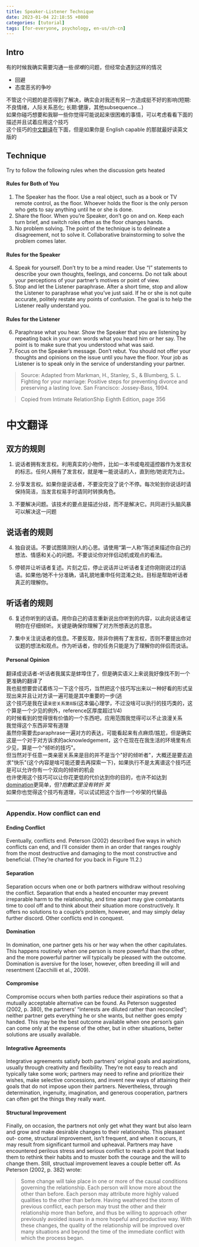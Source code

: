 ```yaml
---
title: Speaker-Listener Technique
date: 2023-01-04 22:18:55 +0800
categories: [tutorial]
tags: [for-everyone, psychology, en-us/zh-cn]
---
```

## Intro
有的时候我确实需要沟通一些*很难*的问题，但经常会遇到这样的情况
- 回避  
- 态度恶劣的争吵  
  
不管这个问题的是否得到了解决，确实会对我还有另一方造成挺不好的影响(短期:不良情绪，人际关系恶化; 长期:健康，其他subsequence...)  
如果你碰巧想要和我聊一些你觉得可能说起来很困难的事情，可以考虑看看下面的描述并且试着应用这个技巧  
这个技巧的[中文翻译](#中文翻译)在下面，但是如果你是 English capable 的那就最好读英文版的  
## Technique
Try to follow the following rules when the discussion gets heated
#### Rules for Both of You
1. The Speaker has the floor. Use a real object, such as a book or TV remote control, 
as the floor. Whoever holds the floor is the only person who gets to say anything 
until he or she is done.
2. Share the floor. When you’re Speaker, don’t go on and on. 
Keep each turn brief, and switch roles often as the floor changes hands.
3. No problem solving. The point of the technique is to delineate a disagreement, not
to solve it. Collaborative brainstorming to solve the problem comes later.
#### Rules for the Speaker
4. Speak for yourself. Don’t try to be a mind reader. Use “I” statements to describe
your own thoughts, feelings, and concerns. Do not talk about your perceptions of
your partner’s motives or point of view.
5. Stop and let the Listener paraphrase. After a short time, stop and allow the Listener
to paraphrase what you’ve just said. If he or she is not quite accurate, politely
restate any points of confusion. The goal is to help the Listener really understand
you.
#### Rules for the Listener
6. Paraphrase what you hear. Show the Speaker that you are listening by repeating
back in your own words what you heard him or her say. The point is to make
sure that you understood what was said.
7. Focus on the Speaker’s message. Don’t rebut. You should not offer your thoughts
and opinions on the issue until you have the floor. Your job as Listener is to
speak only in the service of understanding your partner.  

> Source: Adapted from Markman, H., Stanley, S., & Blumberg, S. L. Fighting for your marriage: Positive steps for preventing divorce and preserving a lasting love. San Francisco: Jossey-Bass, 1994.  

> Copied from Intimate RelationShip Eighth Edition, page 356


# 中文翻译
## 双方的规则
1. 说话者拥有发言权。利用真实的小物件，比如一本书或电视遥控器作为发言权的标志。任何人拥有了发言权，就是唯一能说话的人，直到他/她说完为止。

2. 分享发言权。如果你是说话者，不要没完没了说个不停。每次轮到你说话时请保持简洁，当发言权易手时请同时转换角色。

3. 不要解决问题。该技术的要点是描述分歧，而不是解决它。共同进行头脑风暴可以解决这一问题

## 说话者的规则

4. 独自说话。不要试图猜测别人的心思。请使用“第一人称”陈述来描述你自己的想法、情感和关心的问题。不要谈论你对伴侣动机或观点的看法。

5. 停顿并让听话者复述。片刻之后，停止说话并让听话者复述你刚刚说过的话语。如果他/她不十分准确，请礼貌地重申任何混淆之处。目标是帮助听话者真正的理解你。

## 听话者的规则

6. 复述你听到的话语。用你自己的语言重新说出你听到的内容，以此向说话者证明你在仔细倾听。关键是确保你理解了对方所想表达的意思。

7. 集中关注说话者的信息。不要反取，除非你拥有了发言权，否则不要提出你对议题的想法和观点。作为听话者，你的任务只能是为了理解你的伴侣而说话。
#### Personal Opinion  
翻译成说话者-听话者我属实是蚌埠住了，但是确实语义上来说我好像找不到一个更准确的翻译了  
我也挺想要尝试着练习一下这个技巧，当然把这个技巧写出来以一种好看的形式呈现出来并且让对方读一遍可能是其中重要的一步(逃  
这个技巧是我在读`亲密关系第8版`(这本偏心理学，不过没啥可以执行的技巧类的，这个算是一个少见的例外，reference区厚度超过1/4)  
的时候看到的觉得很有价值的一个东西吧，应用范围我觉得可以不止浪漫关系  
我觉得这个东西非常有道理  
虽然你需要去paraphrase一遍对方的表达，可能看起来有点麻烦/尴尬，但是确实这是一个对于对方诉求的acknowledgement，这个在现在在我生活的环境里有点少见，算是一个"倾听的技巧"。  
但当然对于任意一类亲密关系来是目的并不是当个"好的倾听者"，大概还是要去追求"快乐"(这个内容是啥可能还要去再探索一下)，如果执行不是太离谱这个技巧还是可以允许你有一个双向的倾听的机会  
也许使用这个技巧可以让你花更低的代价达到你的目的，也许不如达到[domination](#)更简单，但?*抱歉这里没有转折 笑*  
如果你也觉得这个技巧有道理，可以试试把这个当作一个吵架的代替品  

***
### Appendix. How conflict can end

#### Ending Conflict
Eventually, conflicts end. Peterson (2002) described five ways in which conflicts
can end, and I’ll consider them in an order that ranges roughly from the most
destructive and damaging to the most constructive and beneficial. (They’re charted
for you back in Figure 11.2.)

#### Separation 
Separation occurs when one or both partners withdraw without resolving
the conflict. Separation that ends a heated encounter may prevent irreparable
harm to the relationship, and time apart may give combatants time to cool off and
to think about their situation more constructively. It offers no solutions to a
­couple’s problem, however, and may simply delay further discord.
Other conflicts end in conquest. 
#### Domination
In domination, one partner gets his or her
way when the other capitulates. This happens routinely when one person is more
powerful than the other, and the more powerful partner will typically be pleased
with the outcome. Domination is aversive for the loser, however, often breeding
ill will and resentment (Zacchilli et al., 2009).
#### Compromise 
Compromise occurs when both parties reduce their aspirations so that a
mutually acceptable alternative can be found. As Peterson suggested (2002, p. 380),
the partners’ “interests are diluted rather than reconciled”; neither partner gets
everything he or she wants, but neither goes empty handed. This may be the best
outcome available when one person’s gain can come only at the expense of the
other, but in other situations, better solutions are usually available.
#### Integrative Agreements
Integrative agreements satisfy both partners’ original goals and aspirations,
usually through creativity and flexibility. They’re not easy to reach and typically
take some work; partners may need to refine and prioritize their wishes, make
selective concessions, and invent new ways of attaining their goals that do not
impose upon their partners. Nevertheless, through determination, ingenuity,
imagination, and generous cooperation, partners can often get the things they
really want.
#### Structural Improvement
Finally, on occasion, the partners not only get what they want but also learn
and grow and make desirable changes to their relationship. This pleasant out-
come, structural improvement, isn’t frequent, and when it occurs, it may result
from significant turmoil and upheaval. Partners may have encountered perilous
stress and serious conflict to reach a point that leads them to rethink their habits
and to muster both the courage and the will to change them. Still, structual
improvement leaves a couple better off. As Peterson (2002, p. 382) wrote:
> Some change will take place in one or more of the causal conditions governing 
the relationship. Each person will know more about the other
than before. Each person may attribute more highly valued qualities to
the other than before. Having weathered the storm of previous conflict,
each person may trust the other and their relationship more than before,
and thus be willing to approach other previously avoided issues in a more
hopeful and productive way. With these changes, the quality of the
­relationship will be improved over many situations and beyond the
time of the immediate conflict with which the process began.